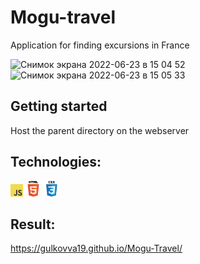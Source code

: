 # Mogu-travel

<p>Application for finding excursions in France</p>
<img width="700" alt="Снимок экрана 2022-06-23 в 15 04 52" src="https://user-images.githubusercontent.com/91186108/175294552-94954cb7-49d0-4650-bafc-1662c2ae4703.png">
<img width="700" alt="Снимок экрана 2022-06-23 в 15 05 33" src="https://user-images.githubusercontent.com/91186108/175294660-a79402d7-f30b-40c0-a0e5-1fd58233bae1.png">

## Getting started
Host the parent directory on the webserver
  
## Technologies:
<code><img height="20" src="https://raw.githubusercontent.com/github/explore/80688e429a7d4ef2fca1e82350fe8e3517d3494d/topics/javascript/javascript.png"></code>
<code><img height="25" src="https://raw.githubusercontent.com/github/explore/80688e429a7d4ef2fca1e82350fe8e3517d3494d/topics/html/html.png"></code>
<code><img height="25" src="https://raw.githubusercontent.com/github/explore/80688e429a7d4ef2fca1e82350fe8e3517d3494d/topics/css/css.png"></code>

## Result:
https://gulkovva19.github.io/Mogu-Travel/
